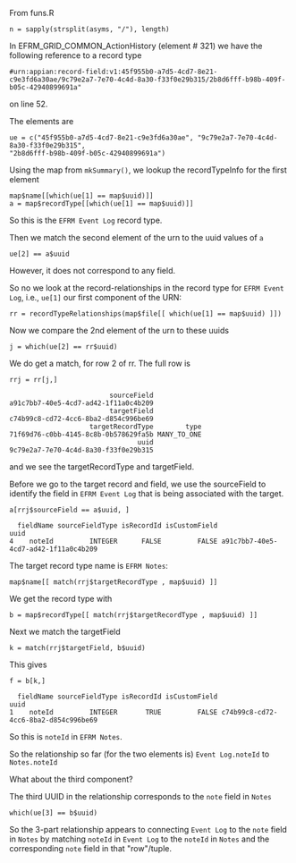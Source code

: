 From funs.R
```
n = sapply(strsplit(asyms, "/"), length)
```

In EFRM_GRID_COMMON_ActionHistory  (element # 321) 
we have the following reference to a record type
```
#urn:appian:record-field:v1:45f955b0-a7d5-4cd7-8e21-c9e3fd6a30ae/9c79e2a7-7e70-4c4d-8a30-f33f0e29b315/2b8d6fff-b98b-409f-b05c-42940899691a"
```
on line 52.

The elements are 
```
ue = c("45f955b0-a7d5-4cd7-8e21-c9e3fd6a30ae", "9c79e2a7-7e70-4c4d-8a30-f33f0e29b315", 
"2b8d6fff-b98b-409f-b05c-42940899691a")
```

Using the map from `mkSummary()`, we lookup the recordTypeInfo for the first element
```
map$name[[which(ue[1] == map$uuid)]]
a = map$recordType[[which(ue[1] == map$uuid)]]
```
So this is the `EFRM Event Log` record type.

Then we match the second element of the urn to the uuid values of `a`
```
ue[2] == a$uuid
```
However, it does not correspond to any field.

So no we look at the record-relationships in the record type for `EFRM Event Log`, i.e., `ue[1]` our
first component of the URN:
```
rr = recordTypeRelationships(map$file[[ which(ue[1] == map$uuid) ]])
```
Now we compare the 2nd element of the urn to these uuids
```
j = which(ue[2] == rr$uuid)
```
We do get a match, for row 2 of rr.
The full row is
```
rrj = rr[j,]
```
```
                         sourceField
a91c7bb7-40e5-4cd7-ad42-1f11a0c4b209
                         targetField
c74b99c8-cd72-4cc6-8ba2-d854c996be69
                    targetRecordType        type
71f69d76-c0bb-4145-8c8b-0b578629fa5b MANY_TO_ONE
                                uuid
9c79e2a7-7e70-4c4d-8a30-f33f0e29b315
```
and we see the targetRecordType and targetField.

Before we go to the target record and field, 
we use the sourceField to identify the field in `EFRM Event Log`
that is being associated with the target.
```
a[rrj$sourceField == a$uuid, ]
```
```
  fieldName sourceFieldType isRecordId isCustomField                                 uuid
4    noteId         INTEGER      FALSE         FALSE a91c7bb7-40e5-4cd7-ad42-1f11a0c4b209
```


The target record type name is `EFRM Notes`:
```
map$name[[ match(rrj$targetRecordType , map$uuid) ]]
```
We get the record type with
```
b = map$recordType[[ match(rrj$targetRecordType , map$uuid) ]]
```

Next we match the targetField
```
k = match(rrj$targetField, b$uuid)
```
This gives
```
f = b[k,]
```
```
  fieldName sourceFieldType isRecordId isCustomField                                 uuid
1    noteId         INTEGER       TRUE         FALSE c74b99c8-cd72-4cc6-8ba2-d854c996be69
```

So this is `noteId` in `EFRM Notes`.

So the relationship so far (for the two elements is)
`Event Log.noteId` to `Notes.noteId`

What about the third component?

The third UUID in the relationship corresponds to the `note` field in `Notes`
```
which(ue[3] == b$uuid)
```

So the 3-part relationship  appears to connecting
`Event Log` to the `note` field in `Notes` by matching `noteId` in `Event Log` to 
the `noteId` in `Notes` and the corresponding `note` field in that "row"/tuple.




